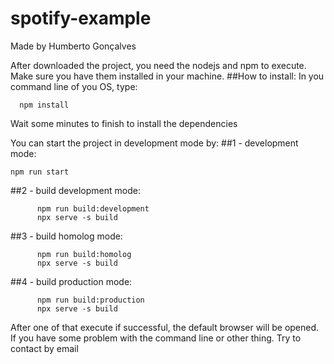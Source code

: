 # spotify-example

Made by Humberto Gonçalves


After downloaded the project, you need the nodejs and npm to execute. Make sure you have them installed in your machine.
##How to install:
In you command line of you OS, type:
```
  npm install
```
  
 Wait some minutes to finish to install the dependencies
 
 You can start the project in development mode by:
##1 - development mode:  
 
``npm run start``
 
##2 - build development mode:
```
      npm run build:development 
      npx serve -s build
```
      
##3 - build homolog mode:
```
      npm run build:homolog 
      npx serve -s build
```
      
##4 - build production mode:
```
      npm run build:production 
      npx serve -s build
```
      
After one of that execute if successful, the default browser will be opened.
If you have some problem with the command line or other thing.
Try to contact by email 

